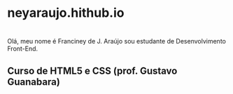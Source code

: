 # neyaraujo.hithub.io <a href="https://github.com/neyaraujo"></a><h1>
 <p>
    Olá, meu nome é Franciney de J. Araújo sou estudante de Desenvolvimento Front-End.
</p>
 
## Curso de HTML5 e CSS (prof. Gustavo Guanabara)<a href="https://gustavoguanabara.github.io/#curso-de-html5-e-css3" target="_blank"></a>
